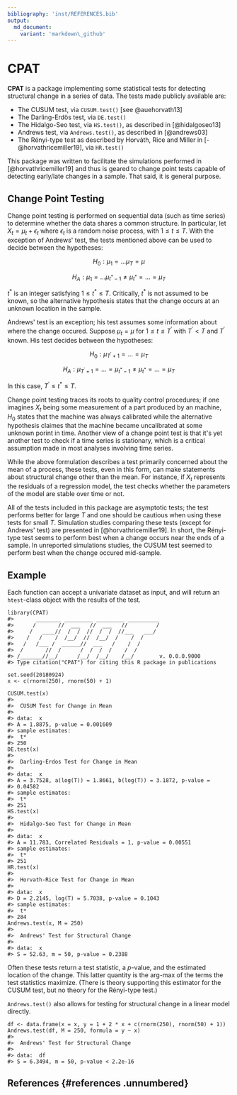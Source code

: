 ```yaml
---
bibliography: 'inst/REFERENCES.bib'
output:
  md_document:
    variant: 'markdown\_github'
---
```


<!-- README.md is generated from README.Rmd. Please edit that file -->
CPAT
====

**CPAT** is a package implementing some statistical tests for detecting
structural change in a series of data. The tests made publicly available
are:

-   The CUSUM test, via `CUSUM.test()` [see @auehorvath13]
-   The Darling-Erdös test, via `DE.test()`
-   The Hidalgo-Seo test, via `HS.test()`, as described in
    [@hidalgoseo13]
-   Andrews test, via `Andrews.test()`, as described in [@andrews03]
-   The Rényi-type test as described by Horváth, Rice and Miller in
    [-@horvathricemiller19], via `HR.test()`

This package was written to facilitate the simulations performed in
[@horvathricemiller19] and thus is geared to change point tests capable
of detecting early/late changes in a sample. That said, it is general
purpose.

Change Point Testing
--------------------

Change point testing is performed on sequential data (such as time
series) to determine whether the data shares a common structure. In
particular, let $X_t = \mu_t + \epsilon_t$ where $\epsilon_t$ is a
random noise process, with $1 \leq t \leq T$. With the exception of
Andrews' test, the tests mentioned above can be used to decide between
the hypotheses:

$$H_0 : \mu_1 = \ldots \mu_T = \mu$$

$$H_A : \mu_1 = \ldots \mu_{t^{*} - 1} \neq \mu_{t^{*}} = \ldots = \mu_T$$

$t^{*}$ is an integer satisfying $1 \leq t^{*} \leq T$. Critically,
$t^{*}$ is not assumed to be known, so the alternative hypothesis states
that the change occurs at an unknown location in the sample.

Andrews' test is an exception; his test assumes some information about
where the change occured. Suppose $\mu_t = \mu$ for
$1 \leq t \leq T^{'}$ with $T^{'} < T$ and $T^{'}$ known. His test
decides between the hypotheses:

$$H_0: \mu_{T^{'} + 1} = \ldots = \mu_{T}$$

$$H_A: \mu_{T^{'} + 1} = \ldots = \mu_{t^{*} - 1} \neq \mu_{t^{*}} = \ldots =
\mu_{T}$$

In this case, $T^{'} \leq t^{*} \leq T$.

Change point testing traces its roots to quality control procedures; if
one imagines $X_t$ being some measurement of a part produced by an
machine, $H_0$ states that the machine was always calibrated while the
alternative hypothesis claimes that the machine became uncalibrated at
some unknown porint in time. Another view of a change point test is that
it's yet another test to check if a time series is stationary, which is
a critical assumption made in most analyses involving time series.

While the above formulation describes a test primarily concerned about
the mean of a process, these tests, even in this form, can make
statements about structural change other than the mean. For instance, if
$X_t$ represents the residuals of a regression model, the test checks
whether the parameters of the model are stable over time or not.

All of the tests included in this package are asymptotic tests; the test
performs better for large $T$ and one should be cautious when using
these tests for small $T$. Simulation studies comparing these tests
(except for Andrews' test) are presented in [@horvathricemiller19]. In
short, the Rényi-type test seems to perform best when a change occurs
near the ends of a sample. In unreported simulations studies, the CUSUM
test seemed to perform best when the change occured mid-sample.

Example
-------

Each function can accept a univariate dataset as input, and will return
an `htest`-class object with the results of the test.

``` {.r}
library(CPAT)
#>       ________ _________ _________ __________
#>      /       //  ___   //  ___   //         /
#>     /   ____//  /  /  //  /  /  //___   ___/
#>    /   /    /  /__/  //  /__/  /    /  /
#>   /   /___ /  ______//  ___   /    /  /
#>  /       //  /      /  /  /  /    /  /
#> /_______//__/      /__/  /__/    /__/        v. 0.0.0.9000
#> Type citation("CPAT") for citing this R package in publications

set.seed(20180924)
x <- c(rnorm(250), rnorm(50) + 1)

CUSUM.test(x)
#> 
#>  CUSUM Test for Change in Mean
#> 
#> data:  x
#> A = 1.8875, p-value = 0.001609
#> sample estimates:
#>  t* 
#> 250
DE.test(x)
#> 
#>  Darling-Erdos Test for Change in Mean
#> 
#> data:  x
#> A = 3.7528, a(log(T)) = 1.8661, b(log(T)) = 3.1872, p-value =
#> 0.04582
#> sample estimates:
#>  t* 
#> 251
HS.test(x)
#> 
#>  Hidalgo-Seo Test for Change in Mean
#> 
#> data:  x
#> A = 11.783, Correlated Residuals = 1, p-value = 0.00551
#> sample estimates:
#>  t* 
#> 251
HR.test(x)
#> 
#>  Horvath-Rice Test for Change in Mean
#> 
#> data:  x
#> D = 2.2145, log(T) = 5.7038, p-value = 0.1043
#> sample estimates:
#>  t* 
#> 284
Andrews.test(x, M = 250)
#> 
#>  Andrews' Test for Structural Change
#> 
#> data:  x
#> S = 52.63, m = 50, p-value = 0.2388
```

Often these tests return a test statistic, a $p$-value, and the
estimated location of the change. This latter quantity is the arg-max of
the terms the test statistics maximize. (There is theory supporting this
estimator for the CUSUM test, but no theory for the Rényi-type test.)

`Andrews.test()` also allows for testing for structural change in a
linear model directly.

``` {.r}
df <- data.frame(x = x, y = 1 + 2 * x + c(rnorm(250), rnorm(50) + 1))
Andrews.test(df, M = 250, formula = y ~ x)
#> 
#>  Andrews' Test for Structural Change
#> 
#> data:  df
#> S = 6.3494, m = 50, p-value < 2.2e-16
```

References {#references .unnumbered}
----------
